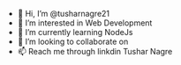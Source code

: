 - 👋 Hi, I’m @tusharnagre21
- 👀 I’m interested in Web Development
- 🌱 I’m currently learning NodeJs 
- 💞️ I’m looking to collaborate on 
- 📫 Reach me through linkdin Tushar Nagre

<!---
tusharnagre21/tusharnagre21 is a ✨ special ✨ repository because its `README.md` (this file) appears on your GitHub profile.
You can click the Preview link to take a look at your changes.
--->
